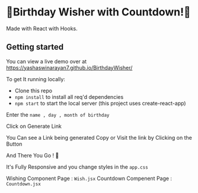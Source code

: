 # 🎉Birthday Wisher with Countdown!🎉

Made with React with Hooks.

## Getting started

You can view a live demo over at  https://yashaswinarayan7.github.io/BirthdayWisher/

To get It running locally:

- Clone this repo
- `npm install` to install all req'd dependencies
- `npm start` to start the local server (this project uses create-react-app)



Enter the `name , day , month of birthday`

Click on Generate Link

You Can see a Link being generated Copy or Visit the link by Clicking on the Button

And There You Go ! 🎉

It's Fully Responsive and you change styles in the `app.css`

Wishing Component Page : `Wish.jsx`
Countdown Compenent Page : `Countdown.jsx`
